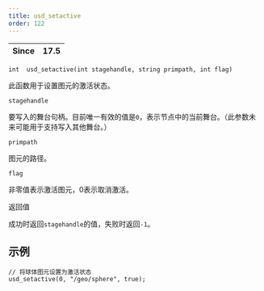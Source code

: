 ```yaml
---
title: usd_setactive
order: 122
---
```

| Since | 17.5 |
| --- | --- |

`int  usd_setactive(int stagehandle, string primpath, int flag)`

此函数用于设置图元的激活状态。

`stagehandle`

要写入的舞台句柄。目前唯一有效的值是`0`，表示节点中的当前舞台。（此参数未来可能用于支持写入其他舞台。）

`primpath`

图元的路径。

`flag`

非零值表示激活图元，0表示取消激活。

返回值

成功时返回`stagehandle`的值，失败时返回`-1`。

## 示例

```vex
// 将球体图元设置为激活状态
usd_setactive(0, "/geo/sphere", true);

```
